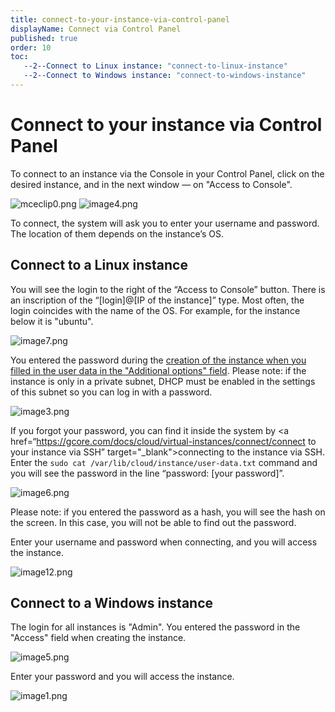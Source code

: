 ```yaml
---
title: connect-to-your-instance-via-control-panel
displayName: Connect via Control Panel
published: true
order: 10
toc:
   --2--Connect to Linux instance: "connect-to-linux-instance"
   --2--Connect to Windows instance: "connect-to-windows-instance"
---
```

# Connect to your instance via Control Panel

To connect to an instance via the Console in your Control Panel, click on the desired instance, and in the next window — on "Access to Console".

<img src="https://support.gcore.com/hc/article_attachments/5286387063825/mceclip0.png" alt="mceclip0.png">

<img src="https://support.gcore.com/hc/article_attachments/360020585258/image4.png" alt="image4.png">

To connect, the system will ask you to enter your username and password. The location of them depends on the instance’s OS.

## Connect to a Linux instance 

You will see the login to the right of the “Access to Console” button. There is an inscription of the “\[login\]@\[IP of the instance\]” type. Most often, the login coincides with the name of the OS. For example, for the instance below it is "ubuntu".

<img src="https://support.gcore.com/hc/article_attachments/360020483437/image7.png" alt="image7.png">

You entered the password during the  <a href=“https://gcore.com/docs/cloud/virtual-instances/create-an-instance” target="_blank">creation of the instance when you filled in the user data in the "Additional options" field</a>. Please note: if the instance is only in a private subnet, DHCP must be enabled in the settings of this subnet so you can log in with a password.

<img src="https://support.gcore.com/hc/article_attachments/360020585238/image3.png" alt="image3.png">

If you forgot your password, you can find it inside the system by <a href=“https://gcore.com/docs/cloud/virtual-instances/connect/connect to your instance via SSH” target="_blank">connecting to the instance via SSH</a>. Enter the `sudo cat /var/lib/cloud/instance/user-data.txt` command and you will see the password in the line “password: \[your password\]”.

<img src="https://support.gcore.com/hc/article_attachments/360020585318/image6.png" alt="image6.png">

Please note: if you entered the password as a hash, you will see the hash on the screen. In this case, you will not be able to find out the password.

Enter your username and password when connecting, and you will access the instance.

<img src="https://support.gcore.com/hc/article_attachments/360020583258/image12.png" alt="image12.png">

## Connect to a Windows instance

The login for all instances is "Admin". You entered the password in the "Access" field when creating the instance.

<img src="https://support.gcore.com/hc/article_attachments/360020585278/image5.png" alt="image5.png">

Enter your password and you will access the instance.

<img src="https://support.gcore.com/hc/article_attachments/360020485997/image1.png" alt="image1.png">
